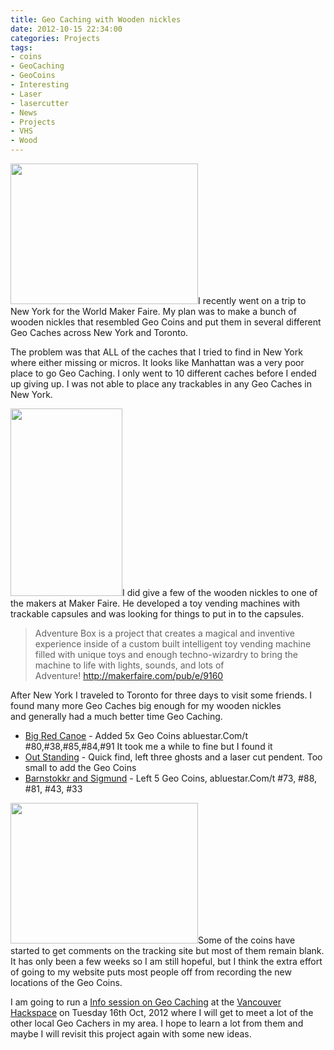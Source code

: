 ```yaml
---
title: Geo Caching with Wooden nickles
date: 2012-10-15 22:34:00
categories: Projects
tags: 
- coins
- GeoCaching
- GeoCoins
- Interesting
- Laser
- lasercutter
- News
- Projects
- VHS
- Wood
---
```

<a href="/public/uploads/2012/10/2012-10-06-14.07.17.jpg"><img class="alignleft size-medium wp-image-2908" title="2012-10-06 14.07.17" src="/public/uploads/2012/10/2012-10-06-14.07.17-300x225.jpg" alt="" width="300" height="225" /></a>I recently went on a trip to New York for the World Maker Faire. My plan was to make a bunch of wooden nickles that resembled Geo Coins and put them in several different Geo Caches across New York and Toronto.

The problem was that ALL of the caches that I tried to find in New York where either missing or micros. It looks like Manhattan was a very poor place to go Geo Caching. I only went to 10 different caches before I ended up giving up. I was not able to place any trackables in any Geo Caches in New York.

<a href="/public/uploads/2012/10/adventureBox.jpg"><img class="alignright size-medium wp-image-2905" title="adventureBox" src="/public/uploads/2012/10/adventureBox-179x300.jpg" alt="" width="179" height="300" /></a>I did give a few of the wooden nickles to one of the makers at Maker Faire. He developed a toy vending machines with trackable capsules and was looking for things to put in to the capsules.
<blockquote>Adventure Box is a project that creates a magical and inventive experience inside of a custom built intelligent toy vending machine filled with unique toys and enough techno-wizardry to bring the machine to life with lights, sounds, and lots of Adventure! <a href="http://makerfaire.com/pub/e/9160">http://makerfaire.com/pub/e/9160</a></blockquote>
After New York I traveled to Toronto for three days to visit some friends. I found many more Geo Caches big enough for my wooden nickles and generally had a much better time Geo Caching.
<ul>
	<li><a href="http://www.geocaching.com/seek/log.aspx?LUID=77fdf4ae-abc1-4bf8-8f29-8085af03d4a4">Big Red Canoe</a> - Added 5x Geo Coins abluestar.Com/t #80,#38,#85,#84,#91 It took me a while to fine but I found it</li>
	<li><a href="http://www.geocaching.com/seek/log.aspx?LUID=1b42c738-e0d5-4df9-b5e0-8fb7457c37b4">Out Standing</a> - Quick find, left three ghosts and a laser cut pendent. Too small to add the Geo Coins</li>
	<li><a href="http://www.geocaching.com/seek/log.aspx?LUID=1dae2949-7475-441e-a8fd-46fb5e925be8">Barnstokkr and Sigmund</a> - Left 5 Geo Coins, abluestar.Com/t #73, #88, #81, #43, #33</li>
</ul>
<a href="/public/uploads/2012/10/2012-10-06-18.06.48.jpg"><img class="alignleft size-medium wp-image-2909" title="2012-10-06 18.06.48" src="/public/uploads/2012/10/2012-10-06-18.06.48-300x225.jpg" alt="" width="300" height="225" /></a>Some of the coins have started to get comments on the tracking site but most of them remain blank. It has only been a few weeks so I am still hopeful, but I think the extra effort of going to my website puts most people off from recording the new locations of the Geo Coins.

I am going to run a <a href="http://vancouver.hackspace.ca/wp/2012/10/10/geo-caching-and-geo-coin-night/">Info session on Geo Caching</a> at the <a href="http://vancouver.hackspace.ca/">Vancouver Hackspace</a> on Tuesday 16th Oct, 2012 where I will get to meet a lot of the other local Geo Cachers in my area. I hope to learn a lot from them and maybe I will revisit this project again with some new ideas.

&nbsp;
